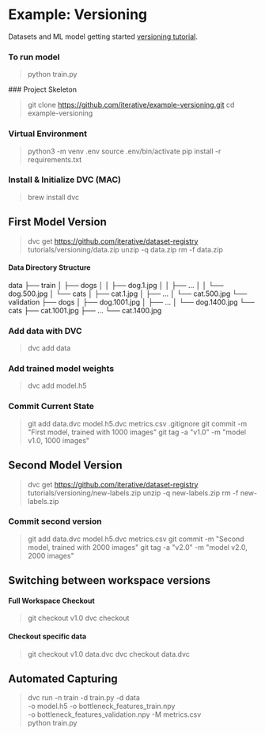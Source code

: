 # Example: Versioning 

Datasets and ML model getting started
[versioning tutorial](https://dvc.org/doc/tutorials/versioning).


### To run model
> python train.py


### Project Skeleton

> git clone https://github.com/iterative/example-versioning.git
> cd example-versioning


### Virtual Environment
> python3 -m venv .env
> source .env/bin/activate
> pip install -r requirements.txt


### Install & Initialize DVC (MAC)
> brew install dvc


## First Model Version

> dvc get https://github.com/iterative/dataset-registry \
          tutorials/versioning/data.zip
> unzip -q data.zip
> rm -f data.zip


#### Data Directory Structure
data
├── train
│   ├── dogs
│   │   ├── dog.1.jpg
│   │   ├── ...
│   │   └── dog.500.jpg
│   └── cats
│       ├── cat.1.jpg
│       ├── ...
│       └── cat.500.jpg
└── validation
   ├── dogs
   │   ├── dog.1001.jpg
   │   ├── ...
   │   └── dog.1400.jpg
   └── cats
       ├── cat.1001.jpg
       ├── ...
       └── cat.1400.jpg
       
       
### Add data with DVC
> dvc add data


### Add trained model weights
> dvc add model.h5


### Commit Current State
> git add data.dvc model.h5.dvc metrics.csv .gitignore
> git commit -m "First model, trained with 1000 images"
> git tag -a "v1.0" -m "model v1.0, 1000 images"


## Second Model Version
> dvc get https://github.com/iterative/dataset-registry \
          tutorials/versioning/new-labels.zip
> unzip -q new-labels.zip
> rm -f new-labels.zip


### Commit second version
> git add data.dvc model.h5.dvc metrics.csv
> git commit -m "Second model, trained with 2000 images"
> git tag -a "v2.0" -m "model v2.0, 2000 images"


## Switching between workspace versions

#### Full Workspace Checkout
> git checkout v1.0
> dvc checkout

#### Checkout specific data
> git checkout v1.0 data.dvc
> dvc checkout data.dvc


## Automated Capturing
> dvc run -n train -d train.py -d data \
          -o model.h5 -o bottleneck_features_train.npy \
          -o bottleneck_features_validation.npy -M metrics.csv \
          python train.py
